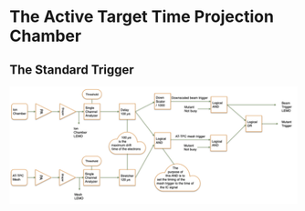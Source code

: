# The Active Target Time Projection Chamber


## The Standard Trigger

![trigger](../images/trigger_logic.png)